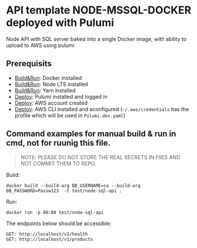 # API template NODE-MSSQL-DOCKER deployed with Pulumi
Node API with SQL server baked into a single Docker image, with ability to upload to AWS using pulumi

## Prerequisits

- [Build&Run](https://www.docker.com/products/docker-desktop): Docker installed
- [Build&Run](https://nodejs.org/en/): Node LTS installed
- [Build&Run](https://classic.yarnpkg.com/lang/en/docs/install): Yarn installed
- [Deploy](https://www.pulumi.com/docs/get-started/install/): Pulumi installed and logged in
- [Deploy](https://aws.amazon.com/console): AWS account created
- [Deploy](https://docs.aws.amazon.com/cli/latest/userguide/getting-started-install.html): AWS CLI installed and aconfigured (`~/.aws/credentials` has the profile which will be used in `Pulumi.dev.yaml`)

## Command examples for manual build & run in cmd, not for ruunig this file.

> NOTE: PLEASE DO NOT STORE THE REAL SECRETS IN FIlES AND NOT COMMIT THEM TO REPO.

Build:
```
docker build --build-arg DB_USERNAME=sa --build-arg DB_PASSWORD=Passw123  -t test/node-sql-api .
```
Run:
```
docker run -p 80:80 test/node-sql-api
```

The endpoints below should be accessible:
```
GET: http://localhost/v1/health
GET: http://localhost/v1/products
```
